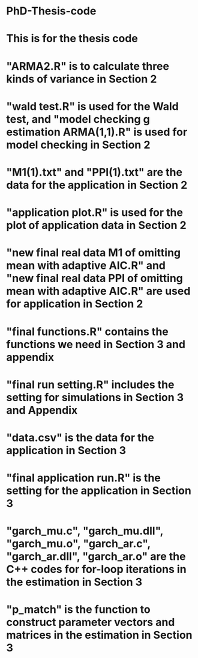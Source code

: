 # PhD-Thesis-code
# This is for the thesis code
# "ARMA2.R" is to calculate three kinds of variance in Section 2
# "wald test.R" is used for the Wald test, and "model checking g estimation ARMA(1,1).R" is used for model checking in Section 2
# "M1(1).txt" and "PPI(1).txt" are the data for the application in Section 2
# "application plot.R" is used for the plot of application data in Section 2
# "new final real data M1 of omitting mean with adaptive AIC.R" and "new final real data PPI of omitting mean with adaptive AIC.R" are used for application in Section 2

# "final functions.R" contains the functions we need in Section 3 and appendix
# "final run setting.R" includes the setting for simulations in Section 3 and Appendix
# "data.csv" is the data for the application in Section 3
# "final application run.R" is the setting for the application in Section 3
# "garch_mu.c", "garch_mu.dll", "garch_mu.o", "garch_ar.c", "garch_ar.dll", "garch_ar.o" are the C++ codes for for-loop iterations in the estimation in Section 3
# "p_match" is the function to construct parameter vectors and matrices in the estimation in Section 3
